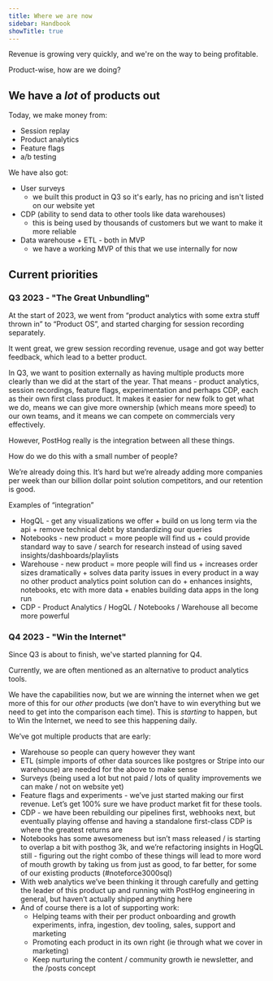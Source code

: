 ```yaml
---
title: Where we are now
sidebar: Handbook
showTitle: true
---
```


Revenue is growing very quickly, and we're on the way to being profitable.

Product-wise, how are we doing?

## We have a _lot_ of products out

Today, we make money from:

* Session replay
* Product analytics
* Feature flags
* a/b testing

We have also got:

* User surveys
  * we built this product in Q3 so it's early, has no pricing and isn't listed on our website yet
* CDP (ability to send data to other tools like data warehouses)
  * this is being used by thousands of customers but we want to make it more reliable
* Data warehouse + ETL - both in MVP
  * we have a working MVP of this that we use internally for now

## Current priorities

### Q3 2023 - "The Great Unbundling"

At the start of 2023, we went from “product analytics with some extra stuff thrown in” to “Product OS”, and started charging for session recording separately.

It went great, we grew session recording revenue, usage and got way better feedback, which lead to a better product.

In Q3, we want to position externally as having multiple products more clearly than we did at the start of the year. That means - product analytics, session recordings, feature flags, experimentation and perhaps CDP, each as their own first class product. It makes it easier for new folk to get what we do, means we can give more ownership (which means more speed) to our own teams, and it means we can compete on commercials very effectively.

However, PostHog really is the integration between all these things.

How do we do this with a small number of people?

We’re already doing this. It’s hard but we’re already adding more companies per week than our billion dollar point solution competitors, and our retention is good.

Examples of “integration”
- HogQL - get any visualizations we offer + build on us long term via the api + remove technical debt by standardizing our queries
- Notebooks - new product = more people will find us + could provide standard way to save / search for research instead of using saved insights/dashboards/playlists
- Warehouse - new product = more people will find us + increases order sizes dramatically + solves data parity issues in every product in a way no other product analytics point solution can do + enhances insights, notebooks, etc with more data + enables building data apps in the long run
- CDP - Product Analytics / HogQL / Notebooks / Warehouse all become more powerful

### Q4 2023 - "Win the Internet"

Since Q3 is about to finish, we've started planning for Q4.

Currently, we are often mentioned as an alternative to product analytics tools.

We have the capabilities now, but we are winning the internet when we get more of this for our _other_ products (we don’t have to win everything but we need to get into the comparison each time). This is _starting_ to happen, but to Win the Internet, we need to see this happening daily.

We’ve got multiple products that are early:
- Warehouse so people can query however they want
- ETL (simple imports of other data sources like postgres or Stripe into our warehouse) are needed for the above to make sense
- Surveys (being used a lot but not paid / lots of quality improvements we can make / not on website yet)
- Feature flags and experiments - we’ve just started making our first revenue. Let’s get 100% sure we have product market fit for these tools.
- CDP - we have been rebuilding our pipelines first, webhooks next, but eventually playing offense and having a standalone first-class CDP is where the greatest returns are
- Notebooks has some awesomeness but isn’t mass released / is starting to overlap a bit with posthog 3k, and we’re refactoring insights in HogQL still  - figuring out the right combo of these things will lead to more word of mouth growth by taking us from just as good, to far better, for some of our existing products (#noteforce3000sql)
- With web analytics we’ve been thinking it through carefully and getting the leader of this product up and running with PostHog engineering in general, but haven’t actually shipped anything here
- And of course there is a lot of supporting work:
  - Helping teams with their per product onboarding and growth experiments, infra, ingestion, dev tooling, sales, support and marketing
  - Promoting each product in its own right (ie through what we cover in marketing)
  - Keep nurturing the content / community growth ie newsletter, and the /posts concept